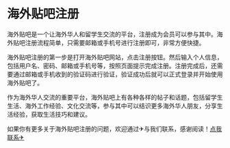 # 海外贴吧注册

海外贴吧是一个让海外华人和留学生交流的平台，注册成为会员可以参与其中。海外贴吧注册流程简单，只需要邮箱或手机号进行注册即可，非常方便快捷。

海外贴吧注册的第一步是打开海外贴吧网站，点击注册按钮。然后输入个人信息，包括用户名、密码、邮箱或手机号等，按照页面提示完成注册。注册完成后，还需要通过邮箱或手机收到的验证码进行验证，验证成功后就可以正式登录并开始使用海外贴吧了。

作为海外华人交流的重要平台，海外贴吧上有各种各样的帖子和话题，包括留学生生活、海外工作经验、文化交流等，参与其中可以结识更多海外华人朋友，分享生活经验，获取生活技巧和建议。

如果你有更多关于海外贴吧注册的问题，欢迎通过✈与我们联系，感谢阅读！[点我联系✈](https://m.G208.com)